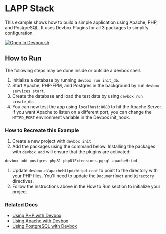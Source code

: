 # LAPP Stack

This example shows how to build a simple application using Apache, PHP, and PostgreSQL. It uses Devbox Plugins for all 3 packages to simplify configuration.

[![Open In Devbox.sh](https://jetpack.io/img/devbox/open-in-devbox.svg)](https://devbox.sh/github.com/jetpack-io/devbox-examples?folder=stacks/lapp-stack)

## How to Run

The following steps may be done inside or outside a devbox shell.

1. Initialize a database by running `devbox run init_db`.
1. Start Apache, PHP-FPM, and Postgres in the background by run `devbox services start`.
1. Create the database and load the test data by using `devbox run create_db`.
1. You can now test the app using `localhost:8080` to hit the Apache Server. If you want Apache to listen on a different port, you can change the `HTTPD_PORT` environment variable in the Devbox init_hook.

### How to Recreate this Example

1. Create a new project with `devbox init`
1. Add the packages using the command below. Installing the packages with `devbox add` will ensure that the plugins are activated:

```bash
devbox add postgres php81 php81Extensions.pgsql apacheHttpd
```

1. Update `devbox.d/apacheHttpd/httpd.conf` to point to the directory with your PHP files. You'll need to update the `DocumentRoot` and `Directory` directives.
1. Follow the instructions above in the How to Run section to initialize your project

### Related Docs

* [Using PHP with Devbox](https://www.jetpack.io/devbox/docs/devbox_examples/languages/php/)
* [Using Apache with Devbox](https://www.jetpack.io/devbox/docs/devbox_examples/servers/apache/)
* [Using PostgreSQL with Devbox](https://www.jetpack.io/devbox/docs/devbox_examples/databases/postgres/)
